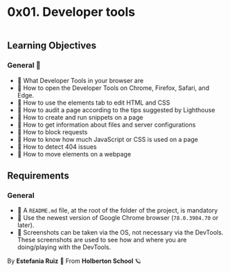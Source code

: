 # 0x01. Developer tools
<img src="https://holbertonintranet.s3.amazonaws.com/uploads/medias/2019/12/0872ca9b19e11650e355.jpeg?X-Amz-Algorithm=AWS4-HMAC-SHA256&amp;X-Amz-Credential=AKIARDDGGGOU5BHMTQX4%2F20220414%2Fus-east-1%2Fs3%2Faws4_request&amp;X-Amz-Date=20220414T164949Z&amp;X-Amz-Expires=86400&amp;X-Amz-SignedHeaders=host&amp;X-Amz-Signature=738bb2e7efc72ffb82f54dc1a15bd7cc0d71643c8a8ecefea291cfc239b23055" alt="" style="">

## Learning Objectives
### General 📖
- 📖 What Developer Tools in your browser are
- 📖 How to open the Developer Tools on Chrome, Firefox, Safari, and Edge.
- 📖 How to use the elements tab to edit HTML and CSS
- 📖 How to audit a page according to the tips suggested by Lighthouse
- 📖 How to create and run snippets on a page
- 📖 How to get information about files and server configurations
- 📖 How to block requests
- 📖 How to know how much JavaScript or CSS is used on a page
- 📖 How to detect 404 issues
- 📖 How to move elements on a webpage

## Requirements
### General
- 🚩 A `README.md` file, at the root of the folder of the project, is mandatory
- 🚩 Use the newest version of Google Chrome browser (`78.0.3904.70` or later).
- 🚩 Screenshots can be taken via the OS, not necessary via the DevTools. These screenshots are used to see how and where you are doing/playing with the DevTools.

By **Estefania Ruiz** 🦌 From **Holberton School** 🪐